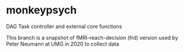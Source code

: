 # monkeypsych
DAG Task controller and external core functions

This branch is a snapshot of fMRI-reach-decision (frd) version used by Peter Neumann at UMG in 2020 to collect data
